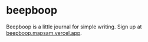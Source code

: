 # beepboop

Beepboop is a little journal for simple writing. Sign up at [beepboop.mapsam.vercel.app](https://beepboop.mapsam.vercel.app).